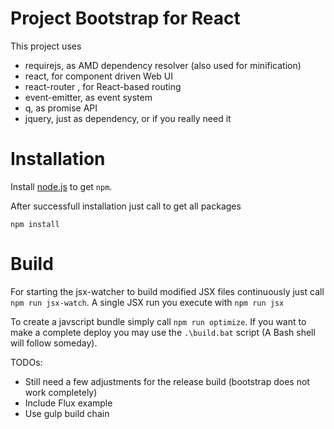 # Project Bootstrap for React

This project uses

- requirejs, as AMD dependency resolver (also used for minification)
- react, for component driven Web UI
- react-router , for React-based routing
- event-emitter, as event system
- q, as promise API
- jquery, just as dependency, or if you really need it



# Installation

Install [node.js](http://nodejs.org/download/) to get ``npm``.

After successfull installation just call to get all packages

``npm install``


# Build

For starting the jsx-watcher to build modified JSX files continuously just call ``npm run jsx-watch``.
A single JSX run you execute with ``npm run jsx``

To create a javscript bundle simply call ``npm run optimize``.
If you want to make a complete deploy you may use the ``.\build.bat`` script (A Bash shell will follow someday).


TODOs:
- Still need a few adjustments for the release build (bootstrap does not work completely)
- Include Flux example
- Use gulp build chain



